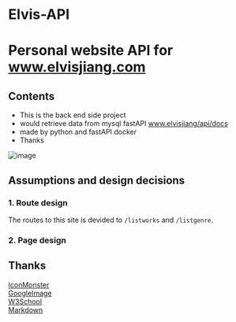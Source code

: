 # Elvis-API


# Personal website API for www.elvisjiang.com

## Contents  

- This is the back end side project
- would retrieve data from mysql  fastAPI www.elvisjiang/api/docs
- made by python and fastAPI docker
- Thanks

![image](https://github.com/jiangc7/Elvis-API/assets/118397495/6ad7b3ef-c111-40a0-91e6-b9a025bf71ed)


## Assumptions and design decisions

### 1. Route design

The routes to this site is devided to `/listworks` and `/listgenre`.  


### 2. Page design


## Thanks

[IconMonster](https://getbootstrap.com/)  
[GoogleImage](https://www.google.com/imghp)  
[W3School](https://www.w3schools.com/)  
[Markdown](https://markdown.com.cn/)  

